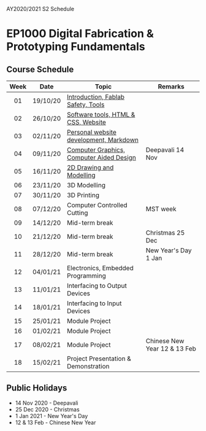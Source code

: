 AY2020/2021 S2 Schedule

# EP1000 Digital Fabrication & Prototyping Fundamentals
## Course Schedule

| Week | Date | Topic | Remarks |
|:----:|:----:|-------|---------|
| 01 | 19/10/20 | [Introduction, Fablab Safety, Tools](https://skeatz.github.io/DigitalFab-PrototypingFundamentals/files/02-intro_safety.html) |
| 02 | 26/10/20 | [Software tools, HTML & CSS, Website](https://skeatz.github.io/DigitalFab-PrototypingFundamentals/files/03-projmgmt.html) | 
| 03 | 02/11/20 | [Personal website development, Markdown](https://skeatz.github.io/DigitalFab-PrototypingFundamentals/files/03-projmgmt.html) |
| 04 | 09/11/20 | [Computer Graphics, Computer Aided Design](https://skeatz.github.io/DigitalFab-PrototypingFundamentals/files/04-cad.html) | Deepavali 14 Nov |
| 05 | 16/11/20 | [2D Drawing and Modelling](https://skeatz.github.io/DigitalFab-PrototypingFundamentals/files/04-cad.html) |
| 06 | 23/11/20 | 3D Modelling |
| 07 | 30/11/20 | 3D Printing |
| 08 | 07/12/20 | Computer Controlled Cutting | MST week |
| 09 | 14/12/20 | Mid-term break |
| 10 | 21/12/20 | Mid-term break | Christmas 25 Dec |
| 11 | 28/12/20 | Mid-term break | New Year's Day 1 Jan |
| 12 | 04/01/21 | Electronics, Embedded Programming |
| 13 | 11/01/21 | Interfacing to Output Devices |
| 14 | 18/01/21 | Interfacing to Input Devices |
| 15 | 25/01/21 | Module Project |
| 16 | 01/02/21 | Module Project | 
| 17 | 08/02/21 | Module Project | Chinese New Year 12 & 13 Feb |
| 18 | 15/02/21 | Project Presentation & Demonstration|

## Public Holidays
* 14 Nov 2020 - Deepavali
* 25 Dec 2020 - Christmas
* 1 Jan 2021 - New Year's Day
* 12 & 13 Feb - Chinese New Year
